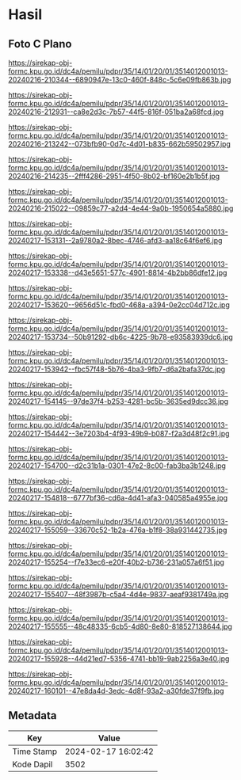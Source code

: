 # Hasil

## Foto C Plano

https://sirekap-obj-formc.kpu.go.id/dc4a/pemilu/pdpr/35/14/01/20/01/3514012001013-20240216-210344--6890947e-13c0-460f-848c-5c6e09fb863b.jpg

https://sirekap-obj-formc.kpu.go.id/dc4a/pemilu/pdpr/35/14/01/20/01/3514012001013-20240216-212931--ca8e2d3c-7b57-44f5-816f-051ba2a68fcd.jpg

https://sirekap-obj-formc.kpu.go.id/dc4a/pemilu/pdpr/35/14/01/20/01/3514012001013-20240216-213242--073bfb90-0d7c-4d01-b835-662b59502957.jpg

https://sirekap-obj-formc.kpu.go.id/dc4a/pemilu/pdpr/35/14/01/20/01/3514012001013-20240216-214235--2fff4286-2951-4f50-8b02-bf160e2b1b5f.jpg

https://sirekap-obj-formc.kpu.go.id/dc4a/pemilu/pdpr/35/14/01/20/01/3514012001013-20240216-215022--09859c77-a2d4-4e44-9a0b-1950654a5880.jpg

https://sirekap-obj-formc.kpu.go.id/dc4a/pemilu/pdpr/35/14/01/20/01/3514012001013-20240217-153131--2a9780a2-8bec-4746-afd3-aa18c64f6ef6.jpg

https://sirekap-obj-formc.kpu.go.id/dc4a/pemilu/pdpr/35/14/01/20/01/3514012001013-20240217-153338--d43e5651-577c-4901-8814-4b2bb86dfe12.jpg

https://sirekap-obj-formc.kpu.go.id/dc4a/pemilu/pdpr/35/14/01/20/01/3514012001013-20240217-153620--9656d51c-fbd0-468a-a394-0e2cc04d712c.jpg

https://sirekap-obj-formc.kpu.go.id/dc4a/pemilu/pdpr/35/14/01/20/01/3514012001013-20240217-153734--50b91292-db6c-4225-9b78-e93583939dc6.jpg

https://sirekap-obj-formc.kpu.go.id/dc4a/pemilu/pdpr/35/14/01/20/01/3514012001013-20240217-153942--fbc57f48-5b76-4ba3-9fb7-d6a2bafa37dc.jpg

https://sirekap-obj-formc.kpu.go.id/dc4a/pemilu/pdpr/35/14/01/20/01/3514012001013-20240217-154145--97de37f4-b253-4281-bc5b-3635ed9dcc36.jpg

https://sirekap-obj-formc.kpu.go.id/dc4a/pemilu/pdpr/35/14/01/20/01/3514012001013-20240217-154442--3e7203b4-4f93-49b9-b087-f2a3d48f2c91.jpg

https://sirekap-obj-formc.kpu.go.id/dc4a/pemilu/pdpr/35/14/01/20/01/3514012001013-20240217-154700--d2c31b1a-0301-47e2-8c00-fab3ba3b1248.jpg

https://sirekap-obj-formc.kpu.go.id/dc4a/pemilu/pdpr/35/14/01/20/01/3514012001013-20240217-154818--6777bf36-cd6a-4d41-afa3-040585a4955e.jpg

https://sirekap-obj-formc.kpu.go.id/dc4a/pemilu/pdpr/35/14/01/20/01/3514012001013-20240217-155059--33670c52-1b2a-476a-b1f8-38a931442735.jpg

https://sirekap-obj-formc.kpu.go.id/dc4a/pemilu/pdpr/35/14/01/20/01/3514012001013-20240217-155254--f7e33ec6-e20f-40b2-b736-231a057a6f51.jpg

https://sirekap-obj-formc.kpu.go.id/dc4a/pemilu/pdpr/35/14/01/20/01/3514012001013-20240217-155407--48f3987b-c5a4-4d4e-9837-aeaf9381749a.jpg

https://sirekap-obj-formc.kpu.go.id/dc4a/pemilu/pdpr/35/14/01/20/01/3514012001013-20240217-155555--48c48335-6cb5-4d80-8e80-818527138644.jpg

https://sirekap-obj-formc.kpu.go.id/dc4a/pemilu/pdpr/35/14/01/20/01/3514012001013-20240217-155928--44d21ed7-5356-4741-bb19-9ab2256a3e40.jpg

https://sirekap-obj-formc.kpu.go.id/dc4a/pemilu/pdpr/35/14/01/20/01/3514012001013-20240217-160101--47e8da4d-3edc-4d8f-93a2-a30fde37f9fb.jpg


## Metadata

| Key        | Value               |
| ---------- | ------------------- |
| Time Stamp | 2024-02-17 16:02:42 |
| Kode Dapil | 3502                |



